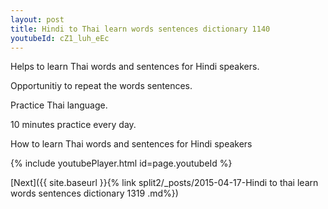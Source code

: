 ```yaml
---
layout: post
title: Hindi to Thai learn words sentences dictionary 1140 
youtubeId: cZ1_luh_eEc
---
```

 
 
Helps to learn Thai words and sentences for Hindi speakers.

Opportunitiy to repeat the words sentences. 

Practice Thai language. 
 
10 minutes practice every day. 
 
How to learn Thai words and sentences for Hindi speakers 
 
{% include youtubePlayer.html id=page.youtubeId %}
 
 
[Next]({{ site.baseurl }}{% link  split2/_posts/2015-04-17-Hindi to thai learn words sentences dictionary 1319 .md%})
 
